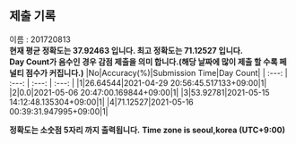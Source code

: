 


  
## 제출 기록  
이름 : 201720813  
**현재 평균 정확도는 37.92463 입니다. 최고 정확도는 71.12527 입니다.**  
**Day Count가 음수인 경우 감점 제출을 의미 합니다.(해당 날짜에 많이 제출 할 수록 페널티 점수가 커집니다.)**
|No|Accuracy(%)|Submission Time|Day Count|
| :---: | :---: | :---: | :---: |
|1|26.64544|2021-04-29 20:56:45.517133+09:00|1|
|2|0.0|2021-05-06 20:47:00.169844+09:00|1|
|3|53.92781|2021-05-15 14:12:48.135304+09:00|1|
|4|71.12527|2021-05-16 00:39:31.947995+09:00|1|


**정확도는 소숫점 5자리 까지 출력됩니다.**
**Time zone is seoul,korea (UTC+9:00)**
